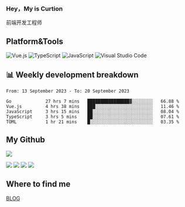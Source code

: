 ### Hey，My is Curtion
前端开发工程师
## Platform&Tools

![Vue.js](https://img.shields.io/badge/-Vue.js-4FC08D?style=flat-square&logo=Vue.js&logoColor=white)
![TypeScript](https://img.shields.io/badge/-TypeScript-007ACC?style=flat-square&logo=typescript&logoColor=white)
![JavaScript](https://img.shields.io/badge/-JavaScript-F7DF1E?style=flat-square&logo=javascript&logoColor=black)
![Visual Studio Code](https://img.shields.io/badge/-VSCode-007ACC?style=flat-square&logo=Visual-Studio-Code&logoColor=white)

## 📊 Weekly development breakdown

<!--START_SECTION:waka-->

```text
From: 13 September 2023 - To: 20 September 2023

Go             27 hrs 7 mins   ████████████████▓░░░░░░░░   66.88 %
Vue.js         4 hrs 38 mins   ███░░░░░░░░░░░░░░░░░░░░░░   11.46 %
JavaScript     3 hrs 15 mins   ██░░░░░░░░░░░░░░░░░░░░░░░   08.04 %
TypeScript     3 hrs 5 mins    ██░░░░░░░░░░░░░░░░░░░░░░░   07.61 %
TOML           1 hr 21 mins    █░░░░░░░░░░░░░░░░░░░░░░░░   03.35 %
```

<!--END_SECTION:waka-->

## My Github

![](http://github-profile-summary-cards.vercel.app/api/cards/profile-details?username=curtion&theme=nord_bright)

![](http://github-profile-summary-cards.vercel.app/api/cards/stats?username=curtion&theme=nord_bright)
![](http://github-profile-summary-cards.vercel.app/api/cards/productive-time?username=curtion&theme=nord_bright&utcOffset=8)
![](http://github-profile-summary-cards.vercel.app/api/cards/repos-per-language?username=curtion&theme=nord_bright)
![](http://github-profile-summary-cards.vercel.app/api/cards/most-commit-language?username=curtion&theme=nord_bright)

## Where to find me

[BLOG](https://blog.3gxk.net)
